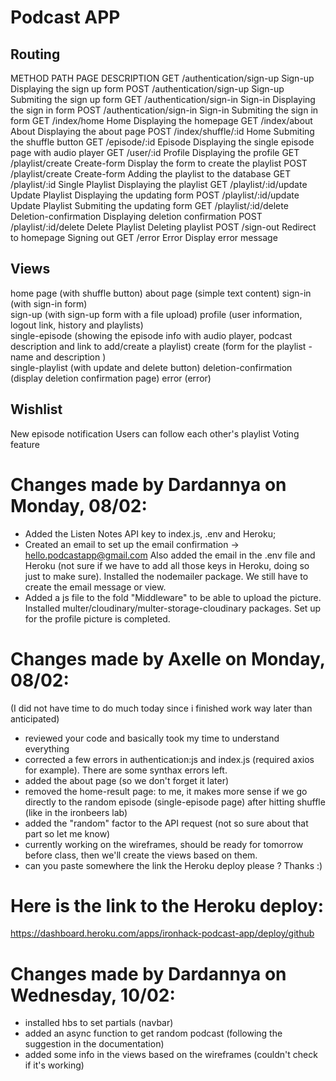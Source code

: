 # Podcast APP

## Routing

METHOD PATH PAGE DESCRIPTION
GET /authentication/sign-up Sign-up Displaying the sign up form
POST /authentication/sign-up Sign-up Submiting the sign up form
GET /authentication/sign-in Sign-in Displaying the sign in form
POST /authentication/sign-in Sign-in Submiting the sign in form
GET /index/home Home Displaying the homepage
GET /index/about About Displaying the about page
POST /index/shuffle/:id Home Submiting the shuffle button
GET /episode/:id Episode Displaying the single episode page with audio player
GET /user/:id Profile Displaying the profile
GET /playlist/create Create-form Display the form to create the playlist
POST /playlist/create Create-form Adding the playlist to the database
GET /playlist/:id Single Playlist Displaying the playlist
GET /playlist/:id/update Update Playlist Displaying the updating form
POST /playlist/:id/update Update Playlist Submiting the updating form
GET /playlist/:id/delete Deletion-confirmation Displaying deletion confirmation
POST /playlist/:id/delete Delete Playlist Deleting playlist
POST /sign-out Redirect to homepage Signing out
GET /error Error Display error message

## Views

home page (with shuffle button)
about page (simple text content)
sign-in (with sign-in form)  
sign-up (with sign-up form with a file upload)
profile (user information, logout link, history and playlists)  
single-episode (showing the episode info with audio player, podcast description and link to add/create a playlist)
create (form for the playlist - name and description )  
single-playlist (with update and delete button)
deletion-confirmation (display deletion confirmation page)
error (error)

## Wishlist

New episode notification
Users can follow each other's playlist
Voting feature

# Changes made by Dardannya on Monday, 08/02:

- Added the Listen Notes API key to index.js, .env and Heroku;
- Created an email to set up the email confirmation -> hello.podcastapp@gmail.com
  Also added the email in the .env file and Heroku (not sure if we have to add all those keys in Heroku, doing so just to make sure). Installed the nodemailer package. We still have to create the email message or view.
- Added a js file to the fold "Middleware" to be able to upload the picture. Installed multer/cloudinary/multer-storage-cloudinary packages. Set up for the profile picture is completed.

# Changes made by Axelle on Monday, 08/02:

(I did not have time to do much today since i finished work way later than anticipated)

- reviewed your code and basically took my time to understand everything
- corrected a few errors in authentication:js and index.js (required axios for example). There are some synthax errors left.
- added the about page (so we don't forget it later)
- removed the home-result page: to me, it makes more sense if we go directly to the random episode (single-episode page) after hitting shuffle (like in the ironbeers lab)
- added the "random" factor to the API request (not so sure about that part so let me know)
- currently working on the wireframes, should be ready for tomorrow before class, then we'll create the views based on them.
- can you paste somewhere the link the Heroku deploy please ? Thanks :)

# Here is the link to the Heroku deploy:

https://dashboard.heroku.com/apps/ironhack-podcast-app/deploy/github

# Changes made by Dardannya on Wednesday, 10/02:

- installed hbs to set partials (navbar)
- added an async function to get random podcast (following the suggestion in the documentation)
- added some info in the views based on the wireframes (couldn't check if it's working)
